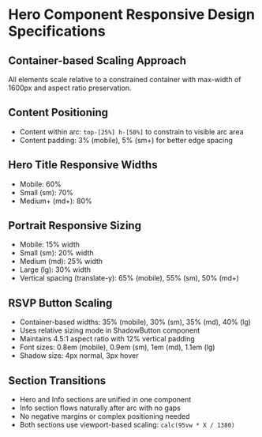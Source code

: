# Hero Component Responsive Design Specifications

## Container-based Scaling Approach
All elements scale relative to a constrained container with max-width of 1600px and aspect ratio preservation.

## Content Positioning
- Content within arc: `top-[25%] h-[50%]` to constrain to visible arc area
- Content padding: 3% (mobile), 5% (sm+) for better edge spacing

## Hero Title Responsive Widths
- Mobile: 60%
- Small (sm): 70%
- Medium+ (md+): 80%

## Portrait Responsive Sizing
- Mobile: 15% width
- Small (sm): 20% width
- Medium (md): 25% width
- Large (lg): 30% width
- Vertical spacing (translate-y): 65% (mobile), 55% (sm), 50% (md+)

## RSVP Button Scaling
- Container-based widths: 35% (mobile), 30% (sm), 35% (md), 40% (lg)
- Uses relative sizing mode in ShadowButton component
- Maintains 4.5:1 aspect ratio with 12% vertical padding
- Font sizes: 0.8em (mobile), 0.9em (sm), 1em (md), 1.1em (lg)
- Shadow size: 4px normal, 3px hover

## Section Transitions
- Hero and Info sections are unified in one component
- Info section flows naturally after arc with no gaps
- No negative margins or complex positioning needed
- Both sections use viewport-based scaling: `calc(95vw * X / 1380)`
